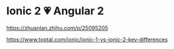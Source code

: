 # Ionic 2 💗 Angular 2  



https://zhuanlan.zhihu.com/p/25095205

https://www.toptal.com/ionic/ionic-1-vs-ionic-2-key-differences







